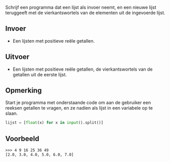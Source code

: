 Schrijf een programma dat een lijst als invoer neemt, en een nieuwe lijst teruggeeft met de vierkantswortels van de elementen uit de ingevoerde lijst.

## Invoer

- Een lijsten met positieve reële getallen.

## Uitvoer

- Een lijsten met positieve reële getallen, de vierkantswortels van de getallen uit de eerste lijst.

## Opmerking

Start je programma met onderstaande code om aan de gebruiker een reeksen getallen te vragen, en ze nadien als lijst in een variabele op te slaan.

```Python
lijst = [float(x) for x in input().split()]
```

## Voorbeeld

```
>>> 4 9 16 25 36 49
[2.0, 3.0, 4.0, 5.0, 6.0, 7.0]
```